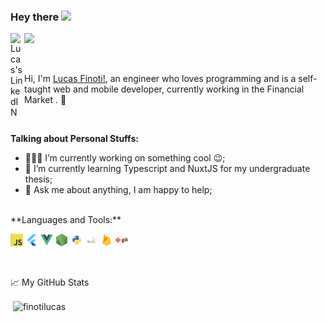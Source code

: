 
### Hey there <img src="https://media.giphy.com/media/hvRJCLFzcasrR4ia7z/giphy.gif" width="25px">


<a href="https://www.linkedin.com/in/lucas-finoti/">
  <img align="left" alt="Lucas's LinkedIN" width="22px" src="https://cdn.worldvectorlogo.com/logos/linkedin-icon-2.svg" />
</a>


![](https://visitor-badge.glitch.me/badge?page_id=finotilucas.finotilucas)

<br />


Hi, I'm [Lucas Finoti!](https://www.linkedin.com/in/lucas-finoti/), an engineer who loves programming and is a self-taught web and mobile developer, currently working in the Financial Market . 🚀

<br />

**Talking about Personal Stuffs:**

- 👨🏽‍💻 I’m currently working on something cool :wink:;
- 🌱 I’m currently learning Typescript and NuxtJS for my undergraduate thesis; 
- 💬 Ask me about anything, I am happy to help;

<br />
**Languages and Tools:**  

<code><img height="20"  src="https://raw.githubusercontent.com/github/explore/80688e429a7d4ef2fca1e82350fe8e3517d3494d/topics/javascript/javascript.png"></code>
<code><img height="20" src="https://raw.githubusercontent.com/github/explore/80688e429a7d4ef2fca1e82350fe8e3517d3494d/topics/flutter/flutter.png"></code>
<code><img height="20" src="https://raw.githubusercontent.com/github/explore/80688e429a7d4ef2fca1e82350fe8e3517d3494d/topics/vue/vue.png"></code>
<code><img height="20" src="https://raw.githubusercontent.com/github/explore/80688e429a7d4ef2fca1e82350fe8e3517d3494d/topics/nodejs/nodejs.png"></code>
<code><img height="20" src="https://raw.githubusercontent.com/github/explore/80688e429a7d4ef2fca1e82350fe8e3517d3494d/topics/python/python.png"></code>
<code><img height="20" src="https://raw.githubusercontent.com/github/explore/80688e429a7d4ef2fca1e82350fe8e3517d3494d/topics/mysql/mysql.png"></code>
<code><img height="20" src="https://raw.githubusercontent.com/github/explore/80688e429a7d4ef2fca1e82350fe8e3517d3494d/topics/firebase/firebase.png"></code>
<code><img height="20" src="https://raw.githubusercontent.com/github/explore/80688e429a7d4ef2fca1e82350fe8e3517d3494d/topics/git/git.png"></code>

<br />


📈 My GitHub Stats

<p align="left">&nbsp;<img align="center" src="https://github-readme-stats.vercel.app/api?username=finotilucas&show_icons=true&theme=gotham" alt="finotilucas" /></p>



